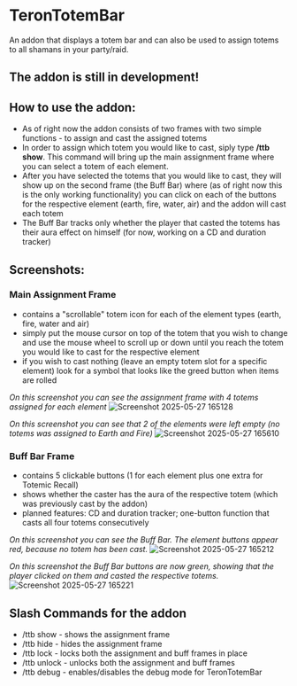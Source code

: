 # TeronTotemBar
An addon that displays a totem bar and can also be used to assign totems to all shamans in your party/raid.

## The addon is still in development!

## How to use the addon:

- As of right now the addon consists of two frames with two simple functions - to assign and cast the assigned totems
- In order to assign which totem you would like to cast, siply type **/ttb show**. This command will bring up the main assignment frame where you can select a totem of each element.
- After you have selected the totems that you would like to cast, they will show up on the second frame (the Buff Bar) where (as of right now this is the only working functionality) you can click on each of the buttons for the respective element (earth, fire, water, air) and the addon will cast each totem
- The Buff Bar tracks only whether the player that casted the totems has their aura effect on himself (for now, working on a CD and duration tracker)

## Screenshots:
### Main Assignment Frame
- contains a "scrollable" totem icon for each of the element types (earth, fire, water and air)
- simply put the mouse cursor on top of the totem that you wish to change and use the mouse wheel to scroll up or down until you reach the totem you would like to cast for the respective element
- if you wish to cast nothing (leave an empty totem slot for a specific element) look for a symbol that looks like the greed button when items are rolled

*On this screenshot you can see the assignment frame with 4 totems assigned for each element*
![Screenshot 2025-05-27 165128](https://github.com/user-attachments/assets/835be4d6-a027-4347-86af-6bd84619361c)

*On this screenshot you can see that 2 of the elements were left empty (no totems was assigned to Earth and Fire)*
![Screenshot 2025-05-27 165610](https://github.com/user-attachments/assets/66096c28-b381-4232-86ea-7010700d5922)

### Buff Bar Frame
- contains 5 clickable buttons (1 for each element plus one extra for Totemic Recall)
- shows whether the caster has the aura of the respective totem (which was previously cast by the addon)
- planned features: CD and duration tracker; one-button function that casts all four totems consecutively

*On this screenshot you can see the Buff Bar. The element buttons appear red, because no totem has been cast.*
![Screenshot 2025-05-27 165212](https://github.com/user-attachments/assets/56a57ba0-1ab9-477f-a976-b2de76814db8)

*On this screenshot the Buff Bar buttons are now green, showing that the player clicked on them and casted the respective totems.*
![Screenshot 2025-05-27 165221](https://github.com/user-attachments/assets/7dc1a90f-99b5-46a1-86aa-3e7d1171c62b)

## Slash Commands for the addon

- /ttb show - shows the assignment frame
- /ttb hide - hides the assignment frame
- /ttb lock - locks both the assignment and buff frames in place
- /ttb unlock - unlocks both the assignment and buff frames
- /ttb debug - enables/disables the debug mode for TeronTotemBar
